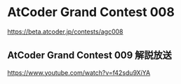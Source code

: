 # AtCoder Grand Contest 008
<https://beta.atcoder.jp/contests/agc008>

## AtCoder Grand Contest 009 解説放送
<https://www.youtube.com/watch?v=f42sdu9XiYA>
